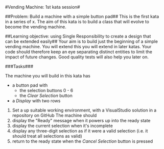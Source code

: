 #Vending Machine: 1st kata session#
 
##Problem: Build a machine with a simple button pad##
This is the first kata in a series of x. The aim of this kata is to build a class that will evolve to become the vending machine.

##Learning objective: using Single Responsibility to create a design that can be extended easily##
Your aim is to build just the beginning of a simple vending machine. You will extend this  you will extend in later katas. Your code should therefore keep an eye separating distinct entities to limit the impact of future changes. Good quality tests will also help you later on.


###Tasks###

The machine you will build in this kata has 
* a button pad with 
  * the selection buttons 0 - 6 
  * the *Clear Selection* button
* a *Display* with two rows

1. Set a up suitable working environment, with a VisualStudio solution in a repository on GitHub 
The machine should
2. display the "Ready" message when it powers up into the ready state
3. display the current selection when it's incomplete
4. display any three-digit selection as if it were a valid selection (i.e. it should treat all selections as valid)
5. return to the ready state when the *Cancel Selection* button is pressed

